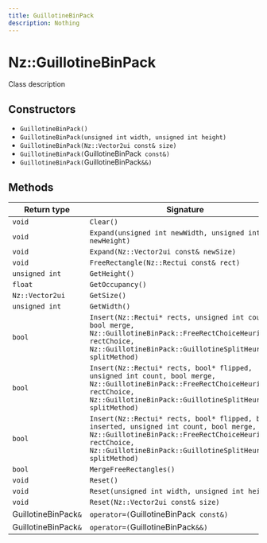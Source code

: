 ```yaml
---
title: GuillotineBinPack
description: Nothing
---
```


# Nz::GuillotineBinPack

Class description

## Constructors

- `GuillotineBinPack()`
- `GuillotineBinPack(unsigned int width, unsigned int height)`
- `GuillotineBinPack(Nz::Vector2ui const& size)`
- `GuillotineBinPack(`GuillotineBinPack` const&)`
- `GuillotineBinPack(`GuillotineBinPack`&&)`

## Methods

| Return type | Signature |
| ----------- | --------- |
| `void` | `Clear()` |
| `void` | `Expand(unsigned int newWidth, unsigned int newHeight)` |
| `void` | `Expand(Nz::Vector2ui const& newSize)` |
| `void` | `FreeRectangle(Nz::Rectui const& rect)` |
| `unsigned int` | `GetHeight()` |
| `float` | `GetOccupancy()` |
| `Nz::Vector2ui` | `GetSize()` |
| `unsigned int` | `GetWidth()` |
| `bool` | `Insert(Nz::Rectui* rects, unsigned int count, bool merge, Nz::GuillotineBinPack::FreeRectChoiceHeuristic rectChoice, Nz::GuillotineBinPack::GuillotineSplitHeuristic splitMethod)` |
| `bool` | `Insert(Nz::Rectui* rects, bool* flipped, unsigned int count, bool merge, Nz::GuillotineBinPack::FreeRectChoiceHeuristic rectChoice, Nz::GuillotineBinPack::GuillotineSplitHeuristic splitMethod)` |
| `bool` | `Insert(Nz::Rectui* rects, bool* flipped, bool* inserted, unsigned int count, bool merge, Nz::GuillotineBinPack::FreeRectChoiceHeuristic rectChoice, Nz::GuillotineBinPack::GuillotineSplitHeuristic splitMethod)` |
| `bool` | `MergeFreeRectangles()` |
| `void` | `Reset()` |
| `void` | `Reset(unsigned int width, unsigned int height)` |
| `void` | `Reset(Nz::Vector2ui const& size)` |
| GuillotineBinPack`&` | `operator=(`GuillotineBinPack` const&)` |
| GuillotineBinPack`&` | `operator=(`GuillotineBinPack`&&)` |

